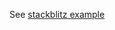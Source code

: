 See [stackblitz example](https://stackblitz.com/edit/angular-ivy-4666q1?file=src%2Fapp%2Fitemlist.component.ts)
